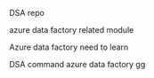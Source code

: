 DSA repo

azure data factory related module


Azure data factory need to learn

DSA command
azure data factory
gg
